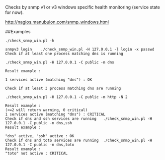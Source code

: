 Checks by snmp v1 or v3 windows specific health monitoring (service state for now).


http://nagios.manubulon.com/snmp_windows.html

##Examples

```
./check_snmp_win.pl -h

snmpv3 login	./check_snmp_win.pl -H 127.0.0.1 -l login -x passwd
Check if at least one process matching dns is running

./check_snmp_win.pl -H 127.0.0.1 -C public -n dns

Result example :

1 services active (matching "dns") : OK

Check if at least 3 process matching dns are running

./check_snmp_win.pl -H 127.0.0.1 -C public -n http -N 2

Result example : 
(<=2 will return warning, 0 critical)
1 services active (matching "dns") : CRITICAL
Check if dns and ssh services are running	./check_snmp_win.pl -H 127.0.0.1 -C public -n dns,ssh
Result example :

"dns" active, "ssh" active : OK
Check if dns and toto services are running	./check_snmp_win.pl -H 127.0.0.1 -C public -n dns,toto
Result example :
"toto" not active : CRITICAL
```
